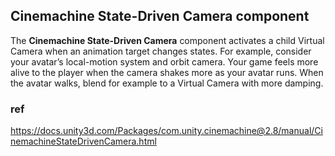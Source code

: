 ## Cinemachine State-Driven Camera component

The **Cinemachine State-Driven Camera** component activates a child Virtual Camera when an animation target changes states. For example, consider your avatar’s local-motion system and orbit camera. Your game feels more alive to the player when the camera shakes more as your avatar runs. When the avatar walks, blend for example to a Virtual Camera with more damping.


### ref 
https://docs.unity3d.com/Packages/com.unity.cinemachine@2.8/manual/CinemachineStateDrivenCamera.html
